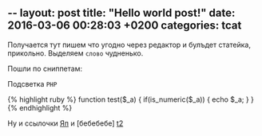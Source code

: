 --
layout: post
title:  "Hello world post!"
date:   2016-03-06 00:28:03 +0200
categories: tcat
---
Получается тут пишем что угодно через редактор и булъдет статейка, прикольно. Выделяем `слово` чудненько.

Пошли по сниппетам:

Подсветка `PHP`

{% highlight ruby %}
function test($_a) {
    if(is_numeric($_a)) {
        echo $_a;
    }
}
{% endhighlight %}

Ну и ссылочки [Яп][t1] и [бебебебе] [t2]




[t1]:   http://jekyllrb.com/docs/home
[t2]:   https://github.com/jekyll/jekyll

